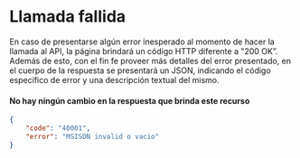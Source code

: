 # Llamada fallida


En caso de presentarse algún error inesperado al momento de hacer la llamada al API, la página brindará un código HTTP diferente a "200 OK”. Además de esto, con el fin fe proveer más detalles del error presentado, en el cuerpo de la respuesta se presentará un JSON, indicando el código específico de error y una descripción textual del mismo.

#### No hay ningún cambio en la respuesta que brinda este recurso

```json
{ 
    "code": "40001", 
    "error": "MSISDN invalid o vacio" 
}
```
